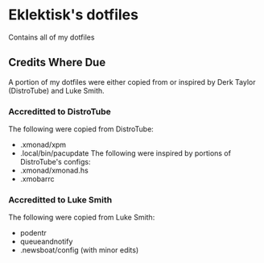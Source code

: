 Eklektisk's dotfiles
====================

Contains all of my dotfiles

## Credits Where Due
A portion of my dotfiles were either copied from or inspired by Derk Taylor (DistroTube) and Luke Smith.

### Accreditted to DistroTube
The following were copied from DistroTube:
* .xmonad/xpm
* .local/bin/pacupdate
The following were inspired by portions of DistroTube's configs:
* .xmonad/xmonad.hs
* .xmobarrc

### Accreditted to Luke Smith
The following were copied from Luke Smith:
* podentr
* queueandnotify
* .newsboat/config (with minor edits)
